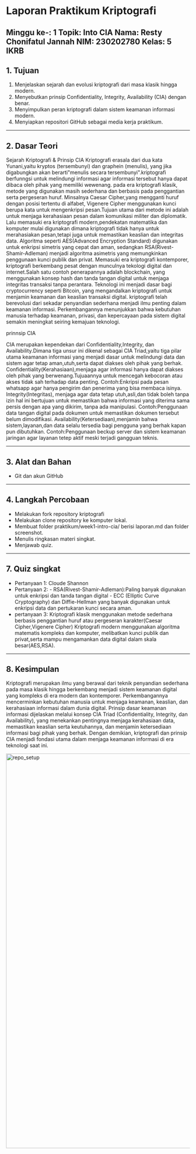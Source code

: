 # Laporan Praktikum Kriptografi
Minggu ke-: 1  Topik: Into CIA  Nama: Resty Chonifatul Jannah NIM: 230202780  Kelas: 5 IKRB  
---

## 1. Tujuan
1.	Menjelaskan sejarah dan evolusi kriptografi dari masa klasik hingga modern.
2.	Menyebutkan prinsip Confidentiality, Integrity, Availability (CIA) dengan benar.
3.	Menyimpulkan peran kriptografi dalam sistem keamanan informasi modern.
4.	Menyiapkan repositori GitHub sebagai media kerja praktikum.
   
---

## 2. Dasar Teori
Sejarah Kriptografi & Prinsip CIA
Kriptografi erasala dari dua kata Yunani,yaitu kryptos (tersembunyi) dan graphein (menulis), yang jika digabungkan akan berarti"menulis secara tersembunyi".kriptografi  berfunngsi untuk melindungi informasi agar informasi tersebut hanya dapat dibaca  oleh pihak yang memiliki wewenang.
    pada era kriptografi klasik, metode yang digunakan masih sederhana dan berbasis pada penggantian serta pergeseran huruf. Minsalnya Caesar Cipher,yang mengganti huruf dengan posisi tertentu di alfabet, Vigenere Cipher menggunakan kunci berupa kata untuk mengenkripsi pesan.Tujuan utama dari metode ini adalah untuk menjaga kerahasiaan pesan dalam komunikasi militer dan diplomatik. Lalu memasuki era kriptografi modern,pendekatan matematika dan komputer mulai digunakan dimana kriptografi tidak hanya untuk merahasiakan pesan,tetapi juga untuk memastikan keaslian dan integritas data. Algoritma seperti AES(Advanced Encryption Standard) digunakan untuk enkripsi simetris yang cepat dan aman, sedangkan RSA(Rivest-Shamir-Adleman) menjadi algoritma asimetris yang memungkinkan penggunaan kunci publik dan privat. 
    Memasuki era kriptografi kontemporer, kriptografi berkembang pesat dengan munculnya tekologi digital dan internet.Salah satu contoh penerapannya adalah blockchain, yang menggunakan konsep hash dan tanda tangan digital untuk menjaga integritas transaksi tanpa perantara. Teknologi ini menjadi dasar bagi cryptocurrency seperti Bitcoin, yang mengandalkan kriptografi untuk menjamin keamanan dan keaslian transaksi digital.
    kriptografi telah berevolusi dari sekadar penyandian sederhana menjadi ilmu penting dalam keamanan informasi. Perkembangannya menunjukkan bahwa kebutuhan manusia terhadap keamanan, privasi, dan kepercayaan pada sistem digital semakin meningkat seiring kemajuan teknologi.
    
prinnsip CIA

CIA merupakan kependekan dari Confidentiality,Integrity, dan Availability.Dimana tiga unsur ini dikenal sebagai CIA Triad,yaitu tiga pilar utama keamanan informasi yang menjadi dasar untuk melindungi data dan sistem agar tetap aman,utuh,serta dapat diakses oleh pihak yang berhak.
Confidentiality(Kerahasiaan),menjaga agar informasi hanya dapat diakses oleh pihak yang berwenang.Tujuaannya untuk mencegah kebocoran atau akses tidak sah terhadap data penting.
Contoh:Enkripsi pada pesan whatsapp agar hanya pengirim dan penerima yang bisa membaca isinya.
Integrity(Integritas), menjaga agar data tetap utuh,asli,dan tidak boleh tanpa izin hal ini bertujuan untuk memastikan bahwa informasi yang diterima sama persis dengan apa yang dikirim, tanpa ada manipulasi.
Contoh:Penggunaan data tangan digital pada dokumen untuk memastikan dokumen tersebut belum dimodifikasi.
Availability(Ketersediaan),menjamin bahwa sistem,layanan,dan data selalu tersedia bagi pengguna yang berhak kapan pun dibutuhkan.
Contoh:Penggunaan beckup server dan sistem keamanan jaringan agar layanan tetep aktif meski terjadi gangguan teknis.

---

## 3. Alat dan Bahan
- Git dan akun GitHub  
---

## 4. Langkah Percobaan
- Melakukan fork repository kriptografi
- Melakukan clone repository ke komputer lokal.
- Membuat folder praktikum/week1-intro-cia/ berisi laporan.md dan folder screenshot.
- Menulis ringkasan materi singkat.
- Menjawab quiz.
---

## 7. Quiz singkat
- Pertanyaan 1: Cloude Shannon 
- Pertanyaan 2: - RSA(Rivest-Shamir-Adleman):Paling banyak digunakan untuk enkripsi dan tanda tangan digital
                - ECC (Elliptic Curve Cryptography) dan Diffie-Hellman yang banyak digunakan untuk enkripsi data dan pertukaran kunci secara aman.
- pertanyaan 3: Kriptografi klasik menggunakan metode sederhana berbasis penggantian huruf atau pergeseran karakter(Caesar Cipher,Vigenere Cipher)
                Kriptografi modern menggunakan algoritma matematis kompleks dan komputer, melibatkan kunci publik dan privat,serta mampu mengamankan data digital dalam skala besar(AES,RSA).
  
---

## 8. Kesimpulan
   Kriptografi merupakan ilmu yang berawal dari teknik penyandian sederhana pada masa klasik hingga berkembang menjadi sistem keamanan digital yang kompleks di era modern dan kontemporer. Perkembangannya mencerminkan kebutuhan manusia untuk menjaga keamanan, keaslian, dan kerahasiaan informasi dalam dunia digital. Prinsip dasar keamanan informasi dijelaskan melalui konsep CIA Triad (Confidentiality, Integrity, dan Availability), yang menekankan pentingnya menjaga kerahasiaan data, memastikan keaslian serta keutuhannya, dan menjamin ketersediaan informasi bagi pihak yang berhak. Dengan demikian, kriptografi dan prinsip CIA menjadi fondasi utama dalam menjaga keamanan informasi di era teknologi saat ini.

<img width="1919" height="1078" alt="repo_setup" src="https://github.com/user-attachments/assets/afec38c1-29a6-4daa-8b90-ff231340611f" />


   

